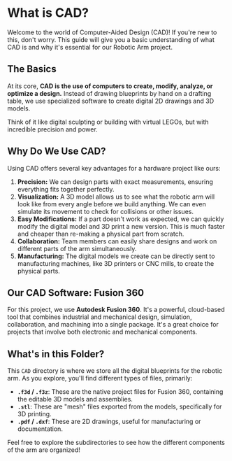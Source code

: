 # What is CAD?

Welcome to the world of Computer-Aided Design (CAD)! If you're new to this, don't worry. This guide will give you a basic understanding of what CAD is and why it's essential for our Robotic Arm project.

## The Basics

At its core, **CAD is the use of computers to create, modify, analyze, or optimize a design.** Instead of drawing blueprints by hand on a drafting table, we use specialized software to create digital 2D drawings and 3D models.

Think of it like digital sculpting or building with virtual LEGOs, but with incredible precision and power.

## Why Do We Use CAD?

Using CAD offers several key advantages for a hardware project like ours:

1.  **Precision:** We can design parts with exact measurements, ensuring everything fits together perfectly.
2.  **Visualization:** A 3D model allows us to see what the robotic arm will look like from every angle before we build anything. We can even simulate its movement to check for collisions or other issues.
3.  **Easy Modifications:** If a part doesn't work as expected, we can quickly modify the digital model and 3D print a new version. This is much faster and cheaper than re-making a physical part from scratch.
4.  **Collaboration:** Team members can easily share designs and work on different parts of the arm simultaneously.
5.  **Manufacturing:** The digital models we create can be directly sent to manufacturing machines, like 3D printers or CNC mills, to create the physical parts.

## Our CAD Software: Fusion 360

For this project, we use **Autodesk Fusion 360**. It's a powerful, cloud-based tool that combines industrial and mechanical design, simulation, collaboration, and machining into a single package. It's a great choice for projects that involve both electronic and mechanical components.

## What's in this Folder?

This `CAD` directory is where we store all the digital blueprints for the robotic arm. As you explore, you'll find different types of files, primarily:

*   **`.f3d` / `.f3z`**: These are the native project files for Fusion 360, containing the editable 3D models and assemblies.
*   **`.stl`**: These are "mesh" files exported from the models, specifically for 3D printing.
*   **`.pdf` / `.dxf`**: These are 2D drawings, useful for manufacturing or documentation.

Feel free to explore the subdirectories to see how the different components of the arm are organized!
